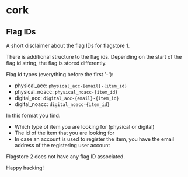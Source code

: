 # cork

## Flag IDs
A short disclaimer about the flag IDs for flagstore 1.

There is additional structure to the flag ids. Depending on the start of the flag id string, the flag is stored differently.

Flag id types (everything before the first '-'):
* physical_acc: `physical_acc-{email}-{item_id}`
* physical_noacc: `physical_noacc-{item_id}`
* digital_acc: `digital_acc-{email}-{item_id}`
* digital_noacc: `digital_noacc-{item_id}`

In this format you find:
* Which type of item you are looking for (physical or digital)
* The id of the item that you are looking for
* In case an account is used to register the item, you have the email address of the registering user account

Flagstore 2 does not have any flag ID associated.

Happy hacking!
